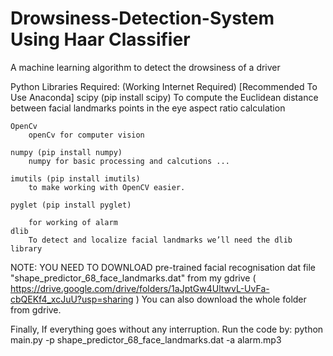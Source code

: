 # Drowsiness-Detection-System Using Haar Classifier
A machine learning algorithm to detect the drowsiness of a driver

Python Libraries Required:
(Working Internet Required)
[Recommended To Use Anaconda]
    scipy (pip install scipy)
       To compute the Euclidean distance between facial landmarks points in the eye aspect ratio calculation
    
    OpenCv
        openCv for computer vision

    numpy (pip install numpy)
        numpy for basic processing and calcutions ...

    imutils (pip install imutils)
        to make working with OpenCV easier.

    pyglet (pip install pyglet)

        for working of alarm
    dlib
        To detect and localize facial landmarks we’ll need the dlib library
        
   NOTE: YOU NEED TO DOWNLOAD pre-trained facial recognisation dat file "shape_predictor_68_face_landmarks.dat" from my gdrive 
   ( https://drive.google.com/drive/folders/1aJptGw4UltwvL-UvFa-cbQEKf4_xcJuU?usp=sharing )
   You can also download the whole folder from gdrive.
   
   Finally, If everything goes without any interruption. Run the code by:
   python main.py -p shape_predictor_68_face_landmarks.dat -a alarm.mp3

